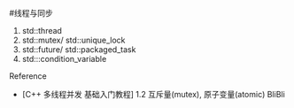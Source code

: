 #线程与同步

1. std::thread
2. std::mutex/ std::unique_lock
3. std::future/ std::packaged_task
4. std:::condition_variable

Reference

* [C++ 多线程并发 基础入门教程] 1.2 互斥量(mutex), 原子变量(atomic) BliBli
